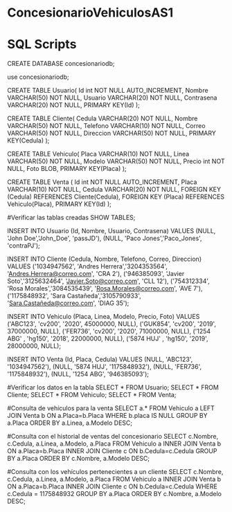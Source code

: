 # ConcesionarioVehiculosAS1

# SQL Scripts

  CREATE DATABASE concesionariodb;
  
  use concesionariodb;
  
  CREATE TABLE Usuario(
      Id int NOT NULL AUTO_INCREMENT,
      Nombre VARCHAR(50) NOT NULL,
      Usuario VARCHAR(20) NOT NULL,
      Contrasena VARCHAR(20) NOT NULL,
      PRIMARY KEY(Id)
  );
  
  CREATE TABLE Cliente(
      Cedula VARCHAR(20) NOT NULL,
      Nombre VARCHAR(50) NOT NULL,
      Telefono VARCHAR(10) NOT NULL,
      Correo VARCHAR(50) NOT NULL,
      Direccion VARCHAR(50) NOT NULL,
      PRIMARY KEY(Cedula)
  );
  
  CREATE TABLE Vehiculo(
      Placa VARCHAR(10) NOT NULL,
      Linea VARCHAR(50) NOT NULL,
      Modelo VARCHAR(50) NOT NULL,
      Precio int NOT NULL,
      Foto BLOB,
      PRIMARY KEY(Placa)
  );
  
  CREATE TABLE Venta (
      Id int NOT NULL AUTO_INCREMENT,
      Placa VARCHAR(10) NOT NULL,
      Cedula VARCHAR(20) NOT NULL,
      FOREIGN KEY (Cedula) REFERENCES Cliente(Cedula),
      FOREIGN KEY (Placa) REFERENCES Vehiculo(Placa),
      PRIMARY KEY(Id)
  );
  
  #Verificar las tablas creadas
  SHOW TABLES;
  
  INSERT INTO Usuario (Id, Nombre, Usuario, Contrasena) VALUES 
  (NULL, 'John Doe','John_Doe', 'passJD'),
  (NULL, 'Paco Jones','Paco_Jones', 'contraPJ');
  
  INSERT INTO Cliente (Cedula, Nombre, Telefono, Correo, Direccion) VALUES 
  ('1034947562', 'Andres Herrera','3204353564', 'Andres.Herrera@correo.com', 'CRA 2'),
  ('946385093', 'Javier Soto','3125632464', 'Javier.Soto@correo.com', 'CLL 12'),
  ('754312334', 'Rosa Morales','3084535439', 'Rosa.Morales@correo.com', 'AVE 7'),
  ('1175848932', 'Sara Castañeda','3105790933', 'Sara.Castañeda@correo.com', 'DIAG 35');
  
  INSERT INTO Vehiculo (Placa, Linea, Modelo, Precio, Foto) VALUES 
  ('ABC123', 'cv200', '2020', 45000000, NULL),
  ('GUK854', 'cv200', '2019', 37000000, NULL),
  ('FER736', 'cv200', '2020', 71000000, NULL),
  ('1254 ABG' , 'hg150', '2018', 22000000, NULL),
  ('5874 HUJ' , 'hg150', '2019', 28000000, NULL);
  
  INSERT INTO Venta (Id, Placa, Cedula) VALUES 
  (NULL, 'ABC123', '1034947562'),
  (NULL, '5874 HUJ', '1175848932'),
  (NULL, 'FER736', '1175848932'),
  (NULL, '1254 ABG', '946385093');
  
  #Verificar los datos en la tabla
  SELECT * FROM Usuario;
  SELECT * FROM Cliente;
  SELECT * FROM Vehiculo;
  SELECT * FROM Venta;
  
  
  #Consulta de vehículos para la venta
  SELECT a.*
  FROM Vehiculo a
  LEFT JOIN Venta b ON a.Placa=b.Placa
  WHERE b.placa IS NULL
  GROUP BY a.Placa
  ORDER BY a.Linea, a.Modelo DESC;
  
  
  #Consulta con el historial de ventas del concesionario
  SELECT c.Nombre, c.Cedula, a.Linea, a.Modelo, a.Placa
  FROM Vehiculo a
  INNER JOIN Venta b ON a.Placa=b.Placa
  INNER JOIN Cliente c ON b.Cedula=c.Cedula
  GROUP BY a.Placa
  ORDER BY c.Nombre, a.Modelo DESC;
  
  
  #Consulta con los vehículos pertenecientes a un cliente
  SELECT c.Nombre, c.Cedula, a.Linea, a.Modelo, a.Placa
  FROM Vehiculo a
  INNER JOIN Venta b ON a.Placa=b.Placa
  INNER JOIN Cliente c ON b.Cedula=c.Cedula
  WHERE c.Cedula = 1175848932
  GROUP BY a.Placa
  ORDER BY c.Nombre, a.Modelo DESC;
